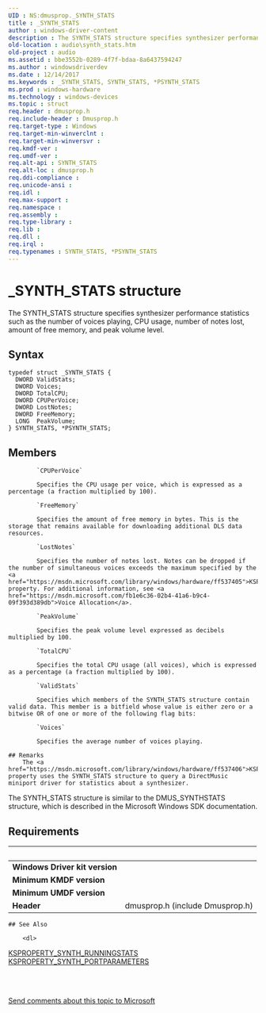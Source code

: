 ```yaml
---
UID : NS:dmusprop._SYNTH_STATS
title : _SYNTH_STATS
author : windows-driver-content
description : The SYNTH_STATS structure specifies synthesizer performance statistics such as the number of voices playing, CPU usage, number of notes lost, amount of free memory, and peak volume level.
old-location : audio\synth_stats.htm
old-project : audio
ms.assetid : bbe3552b-0289-4f7f-bdaa-8a6437594247
ms.author : windowsdriverdev
ms.date : 12/14/2017
ms.keywords : _SYNTH_STATS, SYNTH_STATS, *PSYNTH_STATS
ms.prod : windows-hardware
ms.technology : windows-devices
ms.topic : struct
req.header : dmusprop.h
req.include-header : Dmusprop.h
req.target-type : Windows
req.target-min-winverclnt : 
req.target-min-winversvr : 
req.kmdf-ver : 
req.umdf-ver : 
req.alt-api : SYNTH_STATS
req.alt-loc : dmusprop.h
req.ddi-compliance : 
req.unicode-ansi : 
req.idl : 
req.max-support : 
req.namespace : 
req.assembly : 
req.type-library : 
req.lib : 
req.dll : 
req.irql : 
req.typenames : SYNTH_STATS, *PSYNTH_STATS
---
```


# _SYNTH_STATS structure
The SYNTH_STATS structure specifies synthesizer performance statistics such as the number of voices playing, CPU usage, number of notes lost, amount of free memory, and peak volume level.

## Syntax
````
typedef struct _SYNTH_STATS {
  DWORD ValidStats;
  DWORD Voices;
  DWORD TotalCPU;
  DWORD CPUPerVoice;
  DWORD LostNotes;
  DWORD FreeMemory;
  LONG  PeakVolume;
} SYNTH_STATS, *PSYNTH_STATS;
````

## Members

        
            `CPUPerVoice`

            Specifies the CPU usage per voice, which is expressed as a percentage (a fraction multiplied by 100).
        
            `FreeMemory`

            Specifies the amount of free memory in bytes. This is the storage that remains available for downloading additional DLS data resources.
        
            `LostNotes`

            Specifies the number of notes lost. Notes can be dropped if the number of simultaneous voices exceeds the maximum specified by the <a href="https://msdn.microsoft.com/library/windows/hardware/ff537405">KSPROPERTY_SYNTH_PORTPARAMETERS</a> property. For additional information, see <a href="https://msdn.microsoft.com/fb1e6c36-02b4-41a6-b9c4-09f393d389db">Voice Allocation</a>.
        
            `PeakVolume`

            Specifies the peak volume level expressed as decibels multiplied by 100.
        
            `TotalCPU`

            Specifies the total CPU usage (all voices), which is expressed as a percentage (a fraction multiplied by 100).
        
            `ValidStats`

            Specifies which members of the SYNTH_STATS structure contain valid data. This member is a bitfield whose value is either zero or a bitwise OR of one or more of the following flag bits:
        
            `Voices`

            Specifies the average number of voices playing.

    ## Remarks
        The <a href="https://msdn.microsoft.com/library/windows/hardware/ff537406">KSPROPERTY_SYNTH_RUNNINGSTATS</a> property uses the SYNTH_STATS structure to query a DirectMusic miniport driver for statistics about a synthesizer.

The SYNTH_STATS structure is similar to the DMUS_SYNTHSTATS structure, which is described in the Microsoft Windows SDK documentation.

## Requirements
| &nbsp; | &nbsp; |
| ---- |:---- |
| **Windows Driver kit version** |  |
| **Minimum KMDF version** |  |
| **Minimum UMDF version** |  |
| **Header** | dmusprop.h (include Dmusprop.h) |

    ## See Also

        <dl>
<dt>
<a href="https://msdn.microsoft.com/library/windows/hardware/ff537406">KSPROPERTY_SYNTH_RUNNINGSTATS</a>
</dt>
<dt>
<a href="https://msdn.microsoft.com/library/windows/hardware/ff537405">KSPROPERTY_SYNTH_PORTPARAMETERS</a>
</dt>
</dl>
 

 

<a href="mailto:wsddocfb@microsoft.com?subject=Documentation%20feedback [audio\audio]:%20SYNTH_STATS structure%20 RELEASE:%20(12/14/2017)&amp;body=%0A%0APRIVACY STATEMENT%0A%0AWe use your feedback to improve the documentation. We don't use your email address for any other purpose, and we'll remove your email address from our system after the issue that you're reporting is fixed. While we're working to fix this issue, we might send you an email message to ask for more info. Later, we might also send you an email message to let you know that we've addressed your feedback.%0A%0AFor more info about Microsoft's privacy policy, see http://privacy.microsoft.com/en-us/default.aspx." title="Send comments about this topic to Microsoft">Send comments about this topic to Microsoft</a>